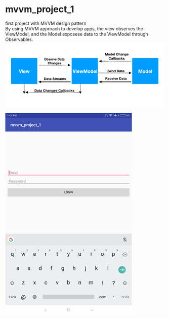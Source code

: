 # mvvm_project_1

first project with MVVM design pattern
</br>
By using MVVM approach to develop apps, the view observes the ViewModel, and the Model exposese data to the ViewModel through Observables.
</br>
<img src= "https://github.com/HoJinKind/mvvm_project_1/blob/master/img/android-mvvm-pattern.png?raw=true"/>

<img src="https://github.com/HoJinKind/mvvm_project_1/blob/master/img/Screenshot_2018-12-27-13-43-44-155_com.example.hojin.mvvm_project_1.png?raw=true" alt="alt text" width="400">
